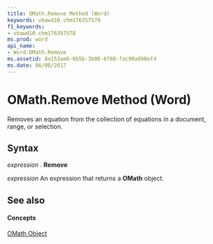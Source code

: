 ```yaml
---
title: OMath.Remove Method (Word)
keywords: vbawd10.chm176357578
f1_keywords:
- vbawd10.chm176357578
ms.prod: word
api_name:
- Word.OMath.Remove
ms.assetid: 8a153ae6-6b5b-3b06-6f08-fac99a890efd
ms.date: 06/08/2017
---
```



# OMath.Remove Method (Word)

Removes an equation from the collection of equations in a document, range, or selection.


## Syntax

 _expression_ . **Remove**

 _expression_ An expression that returns a **OMath** object.


## See also


#### Concepts


[OMath Object](Word.OMath.md)


